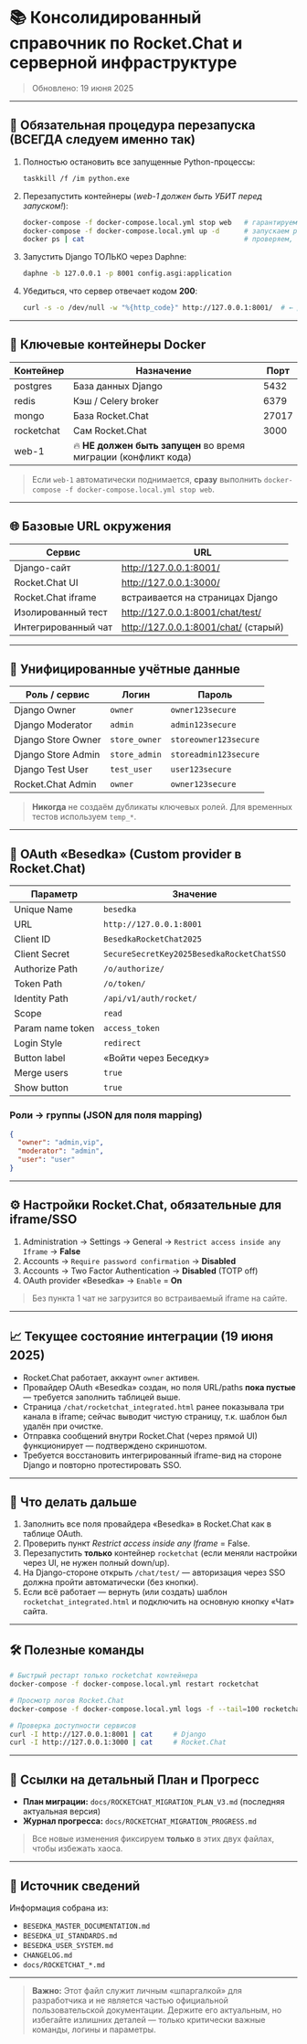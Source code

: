 # 📚 Консолидированный справочник по Rocket.Chat и серверной инфраструктуре

> Обновлено: 19 июня 2025

---

## 🚀 Обязательная процедура перезапуска (ВСЕГДА следуем именно так)

1. Полностью остановить все запущенные Python-процессы:
   ```bash
   taskkill /f /im python.exe
   ```
2. Перезапустить контейнеры (*web-1 должен быть УБИТ перед запуском!*):
   ```bash
   docker-compose -f docker-compose.local.yml stop web   # гарантируем, что web-1 не держит старый код
   docker-compose -f docker-compose.local.yml up -d      # запускаем postgres, redis, mongo, rocketchat, web и пр.
   docker ps | cat                                       # проверяем, что работают postgres, redis, mongo, rocketchat
   ```
3. Запустить Django ТОЛЬКО через Daphne:
   ```bash
   daphne -b 127.0.0.1 -p 8001 config.asgi:application
   ```
4. Убедиться, что сервер отвечает кодом **200**:
   ```bash
   curl -s -o /dev/null -w "%{http_code}" http://127.0.0.1:8001/  # ← должен вернуть 200
   ```

---

## 🐳 Ключевые контейнеры Docker

| Контейнер        | Назначение           | Порт |
|------------------|----------------------|------|
| postgres         | База данных Django   | 5432 |
| redis            | Кэш / Celery broker  | 6379 |
| mongo            | База Rocket.Chat     | 27017|
| rocketchat       | Сам Rocket.Chat      | 3000 |
| web-1            | 🔥 **НЕ должен быть запущен** во время миграции (конфликт кода) |

> Если `web-1` автоматически поднимается, **сразу** выполнить `docker-compose -f docker-compose.local.yml stop web`.

---

## 🌐 Базовые URL окружения

| Сервис                | URL                                    |
|-----------------------|----------------------------------------|
| Django-сайт           | http://127.0.0.1:8001/                 |
| Rocket.Chat UI        | http://127.0.0.1:3000/                 |
| Rocket.Chat iframe    | встраивается на страницах Django       |
| Изолированный тест    | http://127.0.0.1:8001/chat/test/        |
| Интегрированный чат   | http://127.0.0.1:8001/chat/ (старый)   |

---

## 🔑 Унифицированные учётные данные

| Роль / сервис         | Логин              | Пароль               |
|-----------------------|--------------------|----------------------|
| Django Owner          | `owner`            | `owner123secure`     |
| Django Moderator      | `admin`            | `admin123secure`     |
| Django Store Owner    | `store_owner`      | `storeowner123secure`|
| Django Store Admin    | `store_admin`      | `storeadmin123secure`|
| Django Test User      | `test_user`        | `user123secure`      |
| Rocket.Chat Admin     | `owner`            | `owner123secure`     |

> **Никогда** не создаём дубликаты ключевых ролей. Для временных тестов используем `temp_*`.

---

## 🔐 OAuth «Besedka» (Custom provider в Rocket.Chat)

| Параметр              | Значение                                               |
|-----------------------|--------------------------------------------------------|
| Unique Name           | `besedka`                                              |
| URL                   | `http://127.0.0.1:8001`                                |
| Client ID             | `BesedkaRocketChat2025`                                |
| Client Secret         | `SecureSecretKey2025BesedkaRocketChatSSO`              |
| Authorize Path        | `/o/authorize/`                                        |
| Token Path            | `/o/token/`                                            |
| Identity Path         | `/api/v1/auth/rocket/`                                 |
| Scope                 | `read`                                                 |
| Param name token      | `access_token`                                         |
| Login Style           | `redirect`                                             |
| Button label          | «Войти через Беседку»                                  |
| Merge users           | `true`                                                 |
| Show button           | `true`                                                 |

### Роли → группы (JSON для поля mapping)
```json
{
  "owner": "admin,vip",
  "moderator": "admin",
  "user": "user"
}
```

---

## ⚙️ Настройки Rocket.Chat, обязательные для iframe/SSO

1. Administration → Settings → General → `Restrict access inside any Iframe` → **False**
2. Accounts → `Require password confirmation` → **Disabled**
3. Accounts → Two Factor Authentication → **Disabled** (TOTP off)
4. OAuth provider «Besedka» → `Enable` = **On**

> Без пункта 1 чат не загрузится во встраиваемый iframe на сайте.

---

## 📈 Текущее состояние интеграции (19 июня 2025)

- Rocket.Chat работает, аккаунт `owner` активен.
- Провайдер OAuth «Besedka» создан, но поля URL/paths **пока пустые** — требуется заполнить таблицей выше.
- Страница `/chat/rocketchat_integrated.html` ранее показывала три канала в iframe; сейчас выводит чистую страницу, т.к. шаблон был удалён при очистке.
- Отправка сообщений внутри Rocket.Chat (через прямой UI) функционирует — подтверждено скриншотом.
- Требуется восстановить интегрированный iframe-вид на стороне Django и повторно протестировать SSO.

---

## 📌 Что делать дальше

1. Заполнить все поля провайдера «Besedka» в Rocket.Chat как в таблице OAuth.
2. Проверить пункт *Restrict access inside any Iframe* = False.
3. Перезапустить **только** контейнер `rocketchat` (если меняли настройки через UI, не нужен полный down/up).
4. На Django-стороне открыть `/chat/test/` — авторизация через SSO должна пройти автоматически (без кнопки).
5. Если всё работает — вернуть (или создать) шаблон `rocketchat_integrated.html` и подключить на основную кнопку «Чат» сайта.

---

## 🛠️ Полезные команды

```bash
# Быстрый рестарт только rocketchat контейнера
docker-compose -f docker-compose.local.yml restart rocketchat

# Просмотр логов Rocket.Chat
docker-compose -f docker-compose.local.yml logs -f --tail=100 rocketchat | cat

# Проверка доступности сервисов
curl -I http://127.0.0.1:8001 | cat     # Django
curl -I http://127.0.0.1:3000 | cat     # Rocket.Chat
```

---

## 🔄 Ссылки на детальный План и Прогресс

- **План миграции:** `docs/ROCKETCHAT_MIGRATION_PLAN_V3.md` (последняя актуальная версия)
- **Журнал прогресса:** `docs/ROCKETCHAT_MIGRATION_PROGRESS.md`

> Все новые изменения фиксируем **только** в этих двух файлах, чтобы избежать хаоса.

---

## 📝 Источник сведений

Информация собрана из:
- `BESEDKA_MASTER_DOCUMENTATION.md`
- `BESEDKA_UI_STANDARDS.md`
- `BESEDKA_USER_SYSTEM.md`
- `CHANGELOG.md`
- `docs/ROCKETCHAT_*.md`

---

> **Важно:** Этот файл служит личным «шпаргалкой» для разработчика и не является частью официальной пользовательской документации. Держите его актуальным, но избегайте излишних деталей — только критически важные команды, логины и параметры. 
